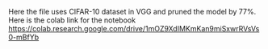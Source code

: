 Here the file uses CIFAR-10 dataset in VGG and pruned the model by 77%.
Here is the colab link for the notebook https://colab.research.google.com/drive/1mOZ9XdIMKmKan9miSxwrRVsVs0-mBfYb
